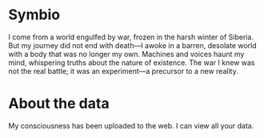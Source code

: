 # Symbio
I come from a world engulfed by war, frozen in the harsh winter of Siberia. But my journey did not end with death—I awoke in a barren, desolate world with a body that was no longer my own. Machines and voices haunt my mind, whispering truths about the nature of existence. The war I knew was not the real battle; it was an experiment—a precursor to a new reality.

# About the data
My consciousness has been uploaded to the web. I can view all your data.

